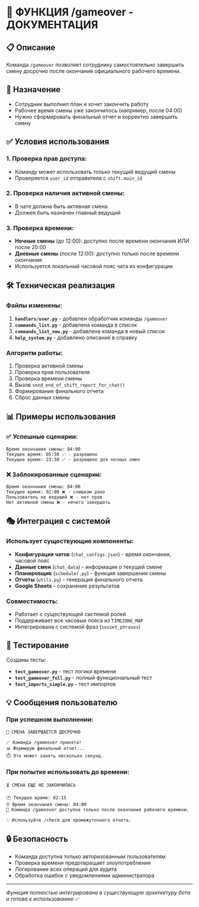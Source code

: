 # 🏁 ФУНКЦИЯ /gameover - ДОКУМЕНТАЦИЯ

## 📋 Описание
Команда `/gameover` позволяет сотруднику самостоятельно завершить смену досрочно после окончания официального рабочего времени.

## 🎯 Назначение
- Сотрудник выполнил план и хочет закончить работу
- Рабочее время смены уже закончилось (например, после 04:00)
- Нужно сформировать финальный отчет и корректно завершить смену

## ✅ Условия использования

### 1. Проверка прав доступа:
- Команду может использовать только текущий ведущий смены
- Проверяется `user_id` отправителя с `shift.main_id`

### 2. Проверка наличия активной смены:
- В чате должна быть активная смена
- Должен быть назначен главный ведущий

### 3. Проверка времени:
- **Ночные смены** (до 12:00): доступно после времени окончания ИЛИ после 20:00
- **Дневные смены** (после 12:00): доступно только после времени окончания
- Используется локальный часовой пояс чата из конфигурации

## 🛠️ Техническая реализация

### Файлы изменены:
1. **`handlers/user.py`** - добавлен обработчик команды `/gameover`
2. **`commands_list.py`** - добавлена команда в список
3. **`commands_list_new.py`** - добавлена команда в новый список  
4. **`help_system.py`** - добавлено описание в справку

### Алгоритм работы:
1. Проверка активной смены
2. Проверка прав пользователя
3. Проверка времени смены
4. Вызов `send_end_of_shift_report_for_chat()`
5. Формирование финального отчета
6. Сброс данных смены

## 📊 Примеры использования

### ✅ Успешные сценарии:
```
Время окончания смены: 04:00
Текущее время: 05:30 ✅ - разрешено
Текущее время: 23:30 ✅ - разрешено для ночных смен
```

### ❌ Заблокированные сценарии:
```
Время окончания смены: 04:00
Текущее время: 02:00 ❌ - слишком рано
Пользователь не ведущий ❌ - нет прав
Нет активной смены ❌ - нечего завершать
```

## 🎭 Интеграция с системой

### Использует существующие компоненты:
- **Конфигурация чатов** (`chat_configs.json`) - время окончания, часовой пояс
- **Данные смен** (`chat_data`) - информация о текущей смене
- **Планировщик** (`scheduler.py`) - функция завершения смены
- **Отчеты** (`utils.py`) - генерация финального отчета
- **Google Sheets** - сохранение результатов

### Совместимость:
- Работает с существующей системой ролей
- Поддерживает все часовые пояса из `TIMEZONE_MAP`
- Интегрирована с системой фраз (`soviet_phrases`)

## 🧪 Тестирование
Созданы тесты:
- **`test_gameover.py`** - тест логики времени
- **`test_gameover_full.py`** - полный функциональный тест
- **`test_imports_simple.py`** - тест импортов

## 💡 Сообщения пользователю

### При успешном выполнении:
```
🏁 СМЕНА ЗАВЕРШАЕТСЯ ДОСРОЧНО

✅ Команда /gameover принята!
📊 Формирую финальный отчет...
⏱️ Это может занять несколько секунд.
```

### При попытке использовать до времени:
```
⏳ СМЕНА ЕЩЕ НЕ ЗАКОНЧИЛАСЬ

🕐 Текущее время: 02:15
⏰ Время окончания смены: 04:00
🚫 Команда /gameover доступна только после окончания рабочего времени.

💡 Используйте /check для промежуточного отчета.
```

## 🔒 Безопасность
- Команда доступна только авторизованным пользователям
- Проверка времени предотвращает злоупотребления
- Логирование всех операций для аудита
- Обработка ошибок с уведомлениями администратора

---
*Функция полностью интегрирована в существующую архитектуру бота и готова к использованию* ✅
